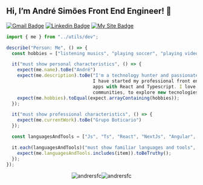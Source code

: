 <h2>Hi, I’m André Simões Front End Engineer! 💪</h2>

[![Gmail Badge](https://img.shields.io/badge/-Gmail-c14438?style=flat&logo=Gmail&logoColor=white)](mailto:andrersfcosta@gmail.com "Connect via Email")
[![Linkedin Badge](https://img.shields.io/badge/-LinkedIn-0072b1?style=flat&logo=Linkedin&logoColor=white)](https://www.linkedin.com/in/andrersfc/ "Connect on LinkedIn")
[![My Site Badge](https://img.shields.io/badge/-Website-273146?style=flat&logo=Site&logoColor=white)](https://www.andresimoes.dev/ "Connect on My WebSite")


```js
import { me } from "../utils/dev";

describe("Person: Me", () => {
  const hobbies = ["listening musics", "playing soccer", "playing video games", "drink coffe", "code", "eat"];

  it("must show personal characteristics", () => {
    expect(me.name).toBe("André")
    expect(me.description).toBe("I'm a technology hunter and passionate for programing as a hobby. 
                                I have started my professional front end engineer journey building 
                                apps with React and Typescript. I love to contribute for open source
                                communities, to explore new tecnologies and to follow accompany technology communities")
    expect(me.hobbies).toEqual(expect.arrayContaining(hobbies));
  });

  it("must show professional characteristics", () => {
    expect(me.currentWork).toBe("Grupo Boticario")
  });

  const languagesAndTools = ["Js", "Ts", "React", "NextJs", "Angular", "Jest", "HTML", "CSS", "Others"]

  it.each(languagesAndTools)("must show familiar languages and tools", (item) => {
    expect(me.languagesAndTools.includes(item)).toBeTruthy();
  });
});

```

<p style="justify-content:center; display: flex; align-items: center">
 <img src="https://github-readme-stats.vercel.app/api/top-langs/?username=andrersfc&show_icons=true&theme=dracula" alt="andrersfc" />
 <img src="https://github-readme-stats.vercel.app/api?username=andrersfc&show_icons=true&theme=dracula" alt="andrersfc" />
</p>
